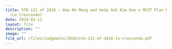 ```yaml
---
title: STB 121 of 2018 – How Ah Meng and Hedy Goh Kim Kee v MCST Plan No 3127
  (Le Crescendo)
date: 2019-02-11
layout: file
description: ""
image: ""
file_url: /files/Judgments/2018/stb-121-of-2018-le-crescendo.pdf
---
```

